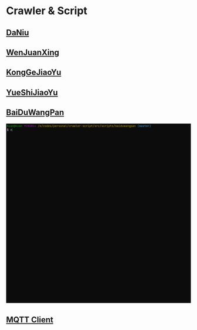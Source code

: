# Crawler & Script

## [DaNiu](./src/scripts/daniu/README.md)

## [WenJuanXing](./src/scripts/wenJuanXing/README.md)

## [KongGeJiaoYu](./src/scripts/kongGeJiaoYu/README.md)

## [YueShiJiaoYu](./src/scripts/yueShiJiaoYu/README.md)

## [BaiDuWangPan](./src/scripts/baiduwangpan/README.md)

![](./assets/gif/baiduwangpan.gif)

## [MQTT Client](./src/scripts/mqttClient/README.md)
